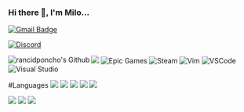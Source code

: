 ### Hi there 👋, I'm Milo...

<!-- target="_blank" doesn't work -->
<a href="mailto:milotkasp@gmail.com"> <img alt="Gmail Badge" src="https://img.shields.io/badge/Gmail-D14836?style=for-the-badge&logo=gmail&logoColor=white" /> </a>

<a href="https://discordapp.com/users/1067641876171206727"><img alt="Discord" src="https://img.shields.io/badge/Discord-5865F2?style=for-the-badge&logo=discord&logoColor=white" /></a>

<img align="left" alt="rancidponcho's Github" src="https://github-readme-stats-rancidponcho.vercel.app/api?username=rancidponcho&theme=transparent" />



<img src="https://img.shields.io/badge/Adobe%20Photoshop-31A8FF?style=for-the-badge&logo=Adobe%20Photoshop&logoColor=black" />



<img alt="Epic Games" src="https://img.shields.io/badge/Epic%20Games-313131?style=for-the-badge&logo=Epic%20Games&logoColor=white" />

<img alt="Steam" src="https://img.shields.io/badge/Steam-000000?style=for-the-badge&logo=steam&logoColor=white" />



<img alt="Vim" src="https://img.shields.io/badge/VIM-%2311AB00.svg?&style=for-the-badge&logo=vim&logoColor=white" />

<img alt="VSCode" src="https://img.shields.io/badge/VSCode-0078D4?style=for-the-badge&logo=visual%20studio%20code&logoColor=white" />

<img alt="Visual Studio" src="https://img.shields.io/badge/Visual_Studio-5C2D91?style=for-the-badge&logo=visual%20studio&logoColor=white" />

#Languages
<img src="https://img.shields.io/badge/C-00599C?style=for-the-badge&logo=c&logoColor=white" />
<img src="https://img.shields.io/badge/C%2B%2B-00599C?style=for-the-badge&logo=c%2B%2B&logoColor=white" />
<img src="https://img.shields.io/badge/Python-FFD43B?style=for-the-badge&logo=python&logoColor=blue" />
<img src="https://img.shields.io/badge/HTML5-E34F26?style=for-the-badge&logo=html5&logoColor=white" />
<img src="https://img.shields.io/badge/CSS3-1572B6?style=for-the-badge&logo=css3&logoColor=white" />

<img src="https://img.shields.io/badge/Ubuntu-E95420?style=for-the-badge&logo=ubuntu&logoColor=white" />
<img src="https://img.shields.io/badge/Windows-0078D6?style=for-the-badge&logo=windows&logoColor=white" />

<img src="https://img.shields.io/badge/Raspberry%20Pi-A22846?style=for-the-badge&logo=Raspberry%20Pi&logoColor=white" />


